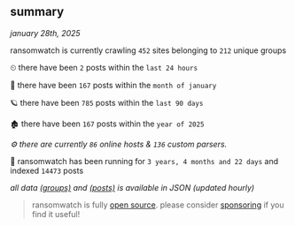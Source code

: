 
## summary
_january 28th, 2025_

ransomwatch is currently crawling `452` sites belonging to `212` unique groups

⏲ there have been `2` posts within the `last 24 hours`

🦈 there have been `167` posts within the `month of january`

🪐 there have been `785` posts within the `last 90 days`

🏚 there have been `167` posts within the `year of 2025`

_⚙️ there are currently `86` online hosts & `136` custom parsers._

🦕 ransomwatch has been running for `3 years, 4 months and 22 days` and indexed `14473` posts

_all data  [(groups)](http://ransomwhat.telemetry.ltd/groups) and [(posts)](http://ransomwhat.telemetry.ltd/posts) is available in JSON (updated hourly)_

> ransomwatch is fully [open source](https://github.com/joshhighet/ransomwatch#ransomwatch--). please consider [sponsoring](https://github.com/sponsors/joshhighet) if you find it useful!
